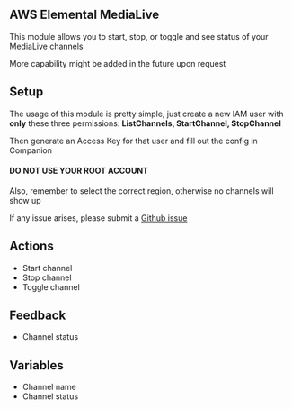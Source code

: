 ## AWS Elemental MediaLive

This module allows you to start, stop, or toggle and see status of your MediaLive channels

More capability might be added in the future upon request

## Setup

The usage of this module is pretty simple, just create a new IAM user with **only** these three permissions: **ListChannels, StartChannel, StopChannel**

Then generate an Access Key for that user and fill out the config in Companion

#### DO NOT USE YOUR ROOT ACCOUNT

Also, remember to select the correct region, otherwise no channels will show up

If any issue arises, please submit a [Github issue](https://github.com/bitfocus/companion-module-aws-medialive/issues)

## Actions

- Start channel
- Stop channel
- Toggle channel

## Feedback

- Channel status

## Variables

- Channel name
- Channel status
